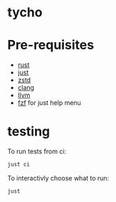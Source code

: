 # tycho

# Pre-requisites

- [rust](https://rustup.rs/)
- [just](https://pkgs.org/download/just)
- [zstd](https://pkgs.org/download/zstd)
- [clang](https://pkgs.org/download/clang)
- [llvm](https://pkgs.org/download/llvm)
- [fzf](https://github.com/junegunn/fzf?tab=readme-ov-file#using-linux-package-managers)
  for just help menu

# testing

To run tests from ci:

```bash
just ci
```

To interactivly choose what to run:

```bash
just
```